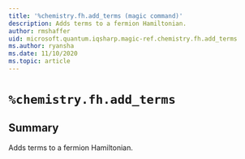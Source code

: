 ```yaml
---
title: '%chemistry.fh.add_terms (magic command)'
description: Adds terms to a fermion Hamiltonian.
author: rmshaffer
uid: microsoft.quantum.iqsharp.magic-ref.chemistry.fh.add_terms
ms.author: ryansha
ms.date: 11/10/2020
ms.topic: article
---
```


<!--
    NB: This file has been automatically generated from Microsoft.Quantum.Chemistry.Jupyter.dll,
        please do not manually edit it.

    [DEBUG] JSON source:
        {"Name": "%chemistry.fh.add_terms", "Documentation": {"Summary": "Adds terms to a fermion Hamiltonian.", "Full": null, "Description": null, "Remarks": null, "Examples": null, "SeeAlso": null}, "AssemblyName": "Microsoft.Quantum.Chemistry.Jupyter"}
-->

# `%chemistry.fh.add_terms`

## Summary

Adds terms to a fermion Hamiltonian.
